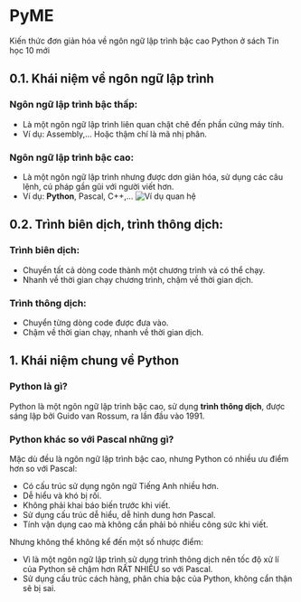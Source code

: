 # PyME
Kiến thức đơn giản hóa về ngôn ngữ lập trình bậc cao Python ở sách Tin học 10 mới

## 0.1. Khái niệm về ngôn ngữ lập trình
### Ngôn ngữ lập trình bậc thấp:
- Là một ngôn ngữ lập trình liên quan chặt chẽ đến phần cứng máy tính.
- Ví dụ: Assembly,... Hoặc thậm chí là mã nhị phân.
### Ngôn ngữ lập trình bậc cao:
- Là một ngôn ngữ lập trình nhưng được dơn giản hóa, sử dụng các câu lệnh, cú pháp gần gũi với người viết hơn.
- Ví dụ: **Python**, Pascal, C++,...
![Ví dụ quan hệ](https://user-images.githubusercontent.com/31346263/210920816-ab25bc9c-e9ba-43c8-a912-25fe65eb2d21.png)
## 0.2. Trình biên dịch, trình thông dịch:
### Trình biên dịch:
- Chuyển tất cả dòng code thành một chương trình và có thể chạy.
- Nhanh về thời gian chạy chương trình, chậm về thời gian dịch.
### Trình thông dịch:
- Chuyển từng dòng code được đưa vào.
- Chậm về thời gian chạy, nhanh về thời gian dịch.

## 1. Khái niệm chung về Python
### Python là gì?
Python là một ngôn ngữ lập trình bậc cao, sử dụng **trình thông dịch**, được sáng lập bởi Guido van Rossum, ra lần đầu vào 1991.
### Python khác so với Pascal những gì?
Mặc dù đều là ngôn ngữ lập trình bậc cao, nhưng Python có nhiều ưu điểm hơn so với Pascal:
- Có cấu trúc sử dụng ngôn ngữ Tiếng Anh nhiều hơn.
- Dễ hiểu và khó bị rối.
- Không phải khai báo biến trước khi viết.
- Sử dụng cấu trúc dễ hiểu, dễ hình dung hơn Pascal.
- Tính vận dụng cao mà không cần phải bỏ nhiều công sức khi viết.

Nhưng không thể không kể đến một số nhược điểm:
- Vì là một ngôn ngữ lập trình sử dụng trình thông dịch nên tốc độ xử lí của Python sẽ chậm hơn RẤT NHIỀU so với Pascal.
- Sử dụng cấu trúc cách hàng, phân chia bậc của Python, không cẩn thận sẽ bị sai.
